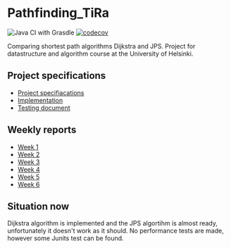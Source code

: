 # Pathfinding_TiRa
![Java CI with Grasdle](https://github.com/eevib/Pathfinding_TiRa/workflows/Java%20CI%20with%20Gradle/badge.svg)
[![codecov](https://codecov.io/gh/eevib/Pathfinding_TiRa/branch/main/graph/badge.svg?token=QY41EJLVWL)](https://codecov.io/gh/eevib/Pathfinding_TiRa)

Comparing shortest path algorithms Dijkstra and JPS. Project for datastructure and algorithm course at the University of Helsinki.

## Project specifications
* [Project specifiacations](https://github.com/eevib/Pathfinding_TiRa/blob/main/documentation/project_specification.md)
* [Implementation](https://github.com/eevib/Pathfinding_TiRa/blob/main/documentation/implementation.md)
* [Testing document](https://github.com/eevib/Pathfinding_TiRa/blob/main/documentation/testing.md)

## Weekly reports
* [Week 1](https://github.com/eevib/Pathfinding_TiRa/blob/main/documentation/weekly_report_1.md)
* [Week 2](https://github.com/eevib/Pathfinding_TiRa/blob/main/documentation/weekly_report_2.md)
* [Week 3](https://github.com/eevib/Pathfinding_TiRa/blob/main/documentation/weekly_report_3.md)
* [Week 4](https://github.com/eevib/Pathfinding_TiRa/blob/main/documentation/weekly_report_4.md)
* [Week 5](https://github.com/eevib/Pathfinding_TiRa/blob/main/documentation/weekly_report_5.md)
* [Week 6](https://github.com/eevib/Pathfinding_TiRa/blob/main/documentation/weekly_report_6.md)

## Situation now
Dijkstra algorithm is implemented and the JPS algortihm is almost ready, unfortunately it doesn't work as it should. 
No performance tests are made, however some Junits test can be found. 
